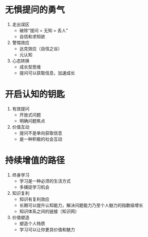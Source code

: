 # 无惧提问的勇气
1. 走出误区
	- 破除“提问 = 无知 = 丢人”
	- 自信和求知欲
2. 警惕效应
	- 达克效应（自信之谷）
	- 元认知
3. 心态转换
	- 成长型思维
	- 提问可以获取信息，加速成长

# 开启认知的钥匙
1. 有效提问
	- 开放式问题
	- 明确问题焦点
2. 价值互动
	- 提问不是单向获取信息
	- 是一种积极的社会互动

# 持续增值的路径
1. 终身学习
	- 学习是一种必须的生活方式
	- 多捕捉学习机会
2. 知识复利
	- 知识有复利效应
	- 长期可以提升认知能力，解决问题能力乃至个人魅力的指数级增长
	- 知识体系之间的链接（知识网）
3. 价值塑造
	- 塑造个人特质
	- 学习可以让你更具价值和魅力